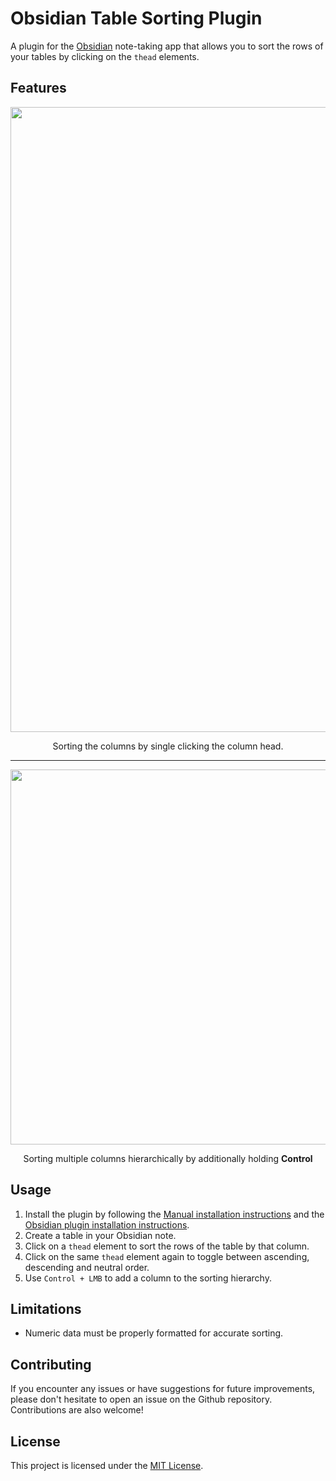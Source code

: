 # Obsidian Table Sorting Plugin

A plugin for the [Obsidian](https://obsidian.md) note-taking app that allows you to sort the rows of your tables by clicking on the `thead` elements.

## Features

<div align="center">
	<img src="attachments/obsidian-table-sorting_single-column.gif" width=1000 />
	<p>Sorting the columns by single clicking the column head.</p>
</div>

<hr>

<div align="center">
	<img src="attachments/obsidian-table-sorting_multiple-columns.gif" width=600 />
	<p>Sorting multiple columns hierarchically by additionally holding <strong>Control</strong></p>
</div>

## Usage
1.  Install the plugin by following the [Manual installation instructions](https://github.com/obsidianmd/obsidian-sample-plugin#manually-installing-the-plugin) and the [Obsidian plugin installation instructions](https://help.obsidian.md/Extending+Obsidian/Community+plugins).
2.  Create a table in your Obsidian note.
3.  Click on a `thead` element to sort the rows of the table by that column.
4.  Click on the same `thead` element again to toggle between ascending, descending and neutral order.
5.  Use `Control + LMB` to add a column to the sorting hierarchy. 

## Limitations

- Numeric data must be properly formatted for accurate sorting.

## Contributing

If you encounter any issues or have suggestions for future improvements, please don't hesitate to open an issue on the Github repository. Contributions are also welcome!

## License

This project is licensed under the [MIT License](LICENSE).
